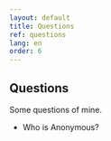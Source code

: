 ```yaml
---
layout: default
title: Questions
ref: questions
lang: en
order: 6
---
```


## Questions 

Some questions of mine.

- Who is Anonymous?
